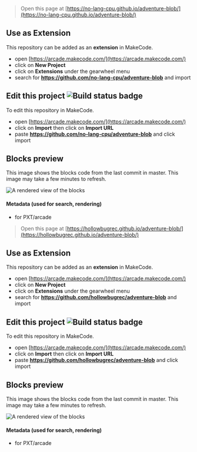  


> Open this page at [https://no-lang-cpu.github.io/adventure-blob/](https://no-lang-cpu.github.io/adventure-blob/)

## Use as Extension

This repository can be added as an **extension** in MakeCode.

* open [https://arcade.makecode.com/](https://arcade.makecode.com/)
* click on **New Project**
* click on **Extensions** under the gearwheel menu
* search for **https://github.com/no-lang-cpu/adventure-blob** and import

## Edit this project ![Build status badge](https://github.com/no-lang-cpu/adventure-blob/workflows/MakeCode/badge.svg)

To edit this repository in MakeCode.

* open [https://arcade.makecode.com/](https://arcade.makecode.com/)
* click on **Import** then click on **Import URL**
* paste **https://github.com/no-lang-cpu/adventure-blob** and click import

## Blocks preview

This image shows the blocks code from the last commit in master.
This image may take a few minutes to refresh.

![A rendered view of the blocks](https://github.com/no-lang-cpu/adventure-blob/raw/master/.github/makecode/blocks.png)

#### Metadata (used for search, rendering)

* for PXT/arcade
<script src="https://makecode.com/gh-pages-embed.js"></script><script>makeCodeRender("{{ site.makecode.home_url }}", "{{ site.github.owner_name }}/{{ site.github.repository_name }}");</script>



> Open this page at [https://hollowbugrec.github.io/adventure-blob/](https://hollowbugrec.github.io/adventure-blob/)

## Use as Extension

This repository can be added as an **extension** in MakeCode.

* open [https://arcade.makecode.com/](https://arcade.makecode.com/)
* click on **New Project**
* click on **Extensions** under the gearwheel menu
* search for **https://github.com/hollowbugrec/adventure-blob** and import

## Edit this project ![Build status badge](https://github.com/hollowbugrec/adventure-blob/workflows/MakeCode/badge.svg)

To edit this repository in MakeCode.

* open [https://arcade.makecode.com/](https://arcade.makecode.com/)
* click on **Import** then click on **Import URL**
* paste **https://github.com/hollowbugrec/adventure-blob** and click import

## Blocks preview

This image shows the blocks code from the last commit in master.
This image may take a few minutes to refresh.

![A rendered view of the blocks](https://github.com/hollowbugrec/adventure-blob/raw/master/.github/makecode/blocks.png)

#### Metadata (used for search, rendering)

* for PXT/arcade
<script src="https://makecode.com/gh-pages-embed.js"></script><script>makeCodeRender("{{ site.makecode.home_url }}", "{{ site.github.owner_name }}/{{ site.github.repository_name }}");</script>
